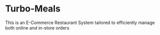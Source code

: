 # Turbo-Meals
 This is an E-Commerce Restaurant System tailored to efficiently manage both online and in-store orders
